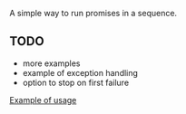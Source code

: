 A simple way to run promises in a sequence.

## TODO
- more examples
- example of exception handling
- option to stop on first failure

[Example of usage](/example.js)
